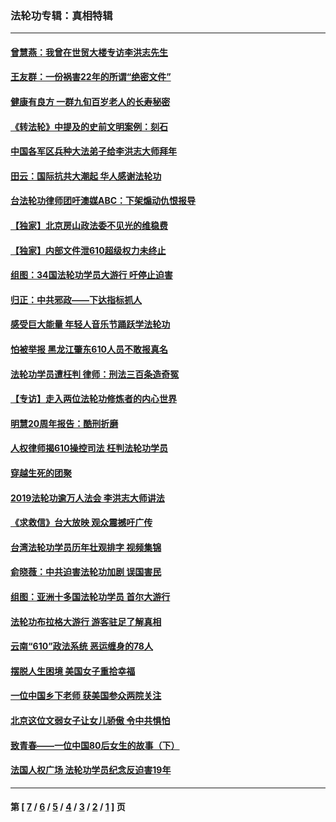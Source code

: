 ### 法轮功专辑：真相特辑
---
#### [曾慧燕：我曾在世贸大楼专访李洪志先生](../../pages/nf4389/n12898729.md?05230430) 
#### [王友群：一份祸害22年的所谓“绝密文件”](../../pages/nf4389/n12871750.md?05230430) 
#### [健康有良方 一群九旬百岁老人的长寿秘密](../../pages/nf4389/n12847475.md?05230430) 
#### [《转法轮》中提及的史前文明案例：刻石](../../pages/nf4389/n12758577.md?05230430) 
#### [中国各军区兵种大法弟子给李洪志大师拜年](../../pages/nf4389/n12750047.md?05230430) 
#### [田云：国际抗共大潮起 华人感谢法轮功](../../pages/nf4389/n12357708.md?05230430) 
#### [台法轮功律师团吁澳媒ABC：下架煽动仇恨报导](../../pages/nf4389/n12279917.md?05230430) 
#### [【独家】北京房山政法委不见光的维稳费](../../pages/nf4389/n12031979.md?05230430) 
#### [【独家】内部文件泄610超级权力未终止](../../pages/nf4389/n12023895.md?05230430) 
#### [组图：34国法轮功学员大游行 吁停止迫害](../../pages/nf4389/n11492658.md?05230430) 
#### [归正：中共邪政——下达指标抓人](../../pages/nf4389/n11474770.md?05230430) 
#### [感受巨大能量 年轻人音乐节踊跃学法轮功](../../pages/nf4389/n11441981.md?05230430) 
#### [怕被举报 黑龙江肇东610人员不敢报真名](../../pages/nf4389/n11436499.md?05230430) 
#### [法轮功学员遭枉判 律师：刑法三百条造奇冤](../../pages/nf4389/n11433943.md?05230430) 
#### [【专访】走入两位法轮功修炼者的内心世界](../../pages/nf4389/n11415623.md?05230430) 
#### [明慧20周年报告：酷刑折磨](../../pages/nf4389/n11387954.md?05230430) 
#### [人权律师揭610操控司法 枉判法轮功学员](../../pages/nf4389/n11313370.md?05230430) 
#### [穿越生死的团聚](../../pages/nf4389/n11258922.md?05230430) 
#### [2019法轮功逾万人法会 李洪志大师讲法](../../pages/nf4389/n11265303.md?05230430) 
#### [《求救信》台大放映 观众震撼吁广传](../../pages/nf4389/n10922251.md?05230430) 
#### [台湾法轮功学员历年壮观排字 视频集锦](../../pages/nf4389/n10878789.md?05230430) 
#### [俞晓薇：中共迫害法轮功加剧 误国害民](../../pages/nf4389/n10859260.md?05230430) 
#### [组图：亚洲十多国法轮功学员 首尔大游行](../../pages/nf4389/n10781149.md?05230430) 
#### [法轮功布拉格大游行 游客驻足了解真相](../../pages/nf4389/n10749360.md?05230430) 
#### [云南“610”政法系统 恶运缠身的78人](../../pages/nf4389/n10747534.md?05230430) 
#### [摆脱人生困境 美国女子重拾幸福](../../pages/nf4389/n10688678.md?05230430) 
#### [一位中国乡下老师 获美国参众两院关注](../../pages/nf4389/n10683927.md?05230430) 
#### [北京这位文弱女子让女儿骄傲 令中共惧怕](../../pages/nf4389/n10668341.md?05230430) 
#### [致青春——一位中国80后女生的故事（下）](../../pages/nf4389/n10642721.md?05230430) 
#### [法国人权广场 法轮功学员纪念反迫害19年](../../pages/nf4389/n10586601.md?05230430) 

---
#### 第 [ [7](./7.md?05230430) / [6](./6.md?05230430) / [5](./5.md?05230430) / [4](./4.md?05230430) / [3](./3.md?05230430) / [2](./2.md?05230430) / [1](./1.md?05230430) ] 页
